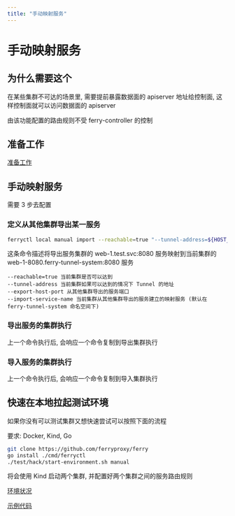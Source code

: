 ```yaml
---
title: "手动映射服务"
---
```


# 手动映射服务

## 为什么需要这个

在某些集群不可达的场景里, 需要提前暴露数据面的 apiserver 地址给控制面, 这样控制面就可以访问数据面的 apiserver

由该功能配置的路由规则不受 ferry-controller 的控制

## 准备工作

[准备工作](/docs/user/preparation)

## 手动映射服务

需要 3 步去配置

### 定义从其他集群导出某一服务

``` bash
ferryctl local manual import --reachable=true "--tunnel-address=${HOST_IP}:31000" --export-host-port=web-1.test.svc:8080 --import-service-name=web-1-8080
```

这条命令描述将导出服务集群的 web-1.test.svc:8080 服务映射到当前集群的 web-1-8080.ferry-tunnel-system:8080 服务

    --reachable=true 当前集群是否可以达到  
    --tunnel-address 当前集群如果可以达到的情况下 Tunnel 的地址  
    --export-host-port 从其他集群导出的服务端口  
    --import-service-name 当前集群从其他集群导出的服务建立的映射服务 (默认在 ferry-tunnel-system 命名空间下)  

### 导出服务的集群执行

上一个命令执行后, 会响应一个命令复制到导出集群执行

### 导入服务的集群执行

上一个命令执行后, 会响应一个命令复制到导入集群执行

## 快速在本地拉起测试环境

如果你没有可以测试集群又想快速尝试可以按照下面的流程

要求: Docker, Kind, Go

``` bash
git clone https://github.com/ferryproxy/ferry
go install ./cmd/ferryctl
./test/hack/start-environment.sh manual
```

将会使用 Kind 启动两个集群, 并配置好两个集群之间的服务路由规则

[环境状况](https://github.com/ferryproxy/ferry/blob/main/test/environments/manual/)

[示例代码](https://github.com/ferryproxy/ferry/blob/main/test/test/test-manual.sh)
